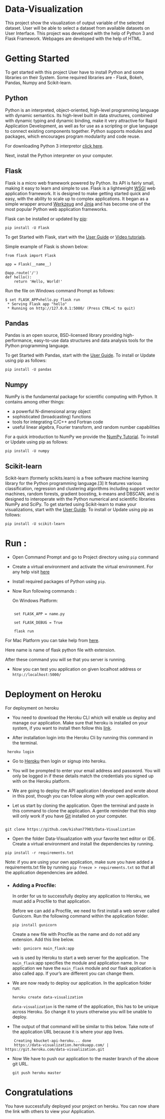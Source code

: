 # Data-Visualization
This project show the visualization of output variable of the selected dataset. User will be able to select a dataset from available datasets on User Interface. This project was developed with the help of Python 3 and Flask Framework. Webpages are developed with the help of HTML.
# Getting Started
To get started with this project User have to install Python and some libraries on their System.
Some required libraries are - Flask, Bokeh, Pandas, Numpy and Scikit-learn.

## Python
Python is an interpreted, object-oriented, high-level programming language with dynamic semantics. Its high-level built in data structures, combined with dynamic typing and dynamic binding, make it very attractive for Rapid Application Development, as well as for use as a scripting or glue language to connect existing components together. Python supports modules and packages, which encourages program modularity and code reuse.

For downloading Python 3 interpretor [click here](https://www.python.org/downloads/).

Next, install the Python interpreter on your computer.

## Flask
Flask is a micro web framework powered by Python. Its API is fairly small, making it easy to learn and simple to use. Flask is a lightweight [WSGI](https://wsgi.readthedocs.io/en/latest/) web application framework. It is designed to make getting started quick and easy, with the ability to scale up to complex applications. It began as a simple wrapper around [Werkzeug](https://www.palletsprojects.com/p/werkzeug/) and [Jinja](https://www.palletsprojects.com/p/jinja/) and has become one of the most popular Python web application frameworks.

Flask can be installed or updated by [pip](https://pip.pypa.io/en/stable/quickstart/):

`pip install -U Flask`

To get Started with Flask, start with the [User Guide](http://flask.pocoo.org/docs/0.12/) or [Video tutorials](https://www.youtube.com/playlist?list=PL-osiE80TeTs4UjLw5MM6OjgkjFeUxCYH).

Simple example of Flask is shown below:

```
from flask import Flask

app = Flask(__name__)

@app.route('/')
def hello():
    return 'Hello, World!'
```
Run the file on Windows command Prompt as follows:

```
$ set FLASK_APP=hello.py flask run
 * Serving Flask app "hello"
 * Running on http://127.0.0.1:5000/ (Press CTRL+C to quit)
```

## Pandas
Pandas is an open source, BSD-licensed library providing high-performance, easy-to-use data structures and data analysis tools for the Python programming language.

To get Started with Pandas, start with the [User Guide](https://pandas.pydata.org/).
To install or Update using pip as follows:

`pip install -U pandas`

## Numpy
NumPy is the fundamental package for scientific computing with Python. It contains among other things:

+ a powerful N-dimensional array object
+ sophisticated (broadcasting) functions
+ tools for integrating C/C++ and Fortran code
+ useful linear algebra, Fourier transform, and random number capabilities

For a quick introduction to NumPy we provide the [NumPy Tutorial](https://www.numpy.org/devdocs/user/quickstart.html). 
To install or Update using pip as follows:

`pip install -U numpy`

## Scikit-learn
Scikit-learn (formerly scikits.learn) is a free software machine learning library for the Python programming language.[3] It features various classification, regression and clustering algorithms including support vector machines, random forests, gradient boosting, k-means and DBSCAN, and is designed to interoperate with the Python numerical and scientific libraries NumPy and SciPy.
To get started using Scikit-learn to make your visualizations, start with the [User Guide](https://scikit-learn.org/stable/).
To install or Update using pip as follows:

`pip install -U scikit-learn`

# Run :

+ Open Command Prompt and go to Project directory using `pip` command

+ Create a virtual environment and activate the virtual environment. For any help visit [here](https://packaging.python.org/guides/installing-using-pip-and-virtual-environments/)

+ Install required packages of Python using `pip`.

+ Now Run following commands :

    On Windows Platform:

```

    set FLASK_APP = name.py

    set FLASK_DEBUG = True

    flask run

```

For Mac Platform you can take help from [here](http://flask.pocoo.org/docs/1.0/cli/).

Here name is name of flask python file with extension. 

After these command you will se that you server is running.

+ Now you can test you application on given localhost address or `http://localhost:5000/`

# Deployment on Heroku

For deployment on heroku 

+ You need to download the Heroku CLI which will enable us deploy and manage our application. Make sure that heroku is installed on your system, if you want to install then follow this [link](https://devcenter.heroku.com/articles/heroku-cli#download-and-install).

+ After installation login into the Heroku Cli by running this command in the terminal.

``` 
 heroku login
```

+ Go to [Heroku](https://www.heroku.com/) then login or signup into heroku.

+ You will be prompted to enter your email address and password. You will only be logged in if these details match the credentials you signed up with on the Heroku platform.

+ We are going to deploy the API application I developed and wrote about in this post, though you can follow along with your own application.

+ Let us start by cloning the application. Open the terminal and paste in this command to clone the application. A gentle reminder that this step will only work if you have [Git](https://git-scm.com/downloads) installed on your computer.

```

git clone https://github.com/kishan77903/Data-Visualization

```

+ Open the folder Data-Visualization with your favorite text editor or IDE. Create a virtual environment and install the dependencies by running. 

```
pip install -r requirements.txt
```

Note: if you are using your own application, make sure you have added a requirements.txt file by running `pip freeze > requirements.txt` so that all the application dependencies are added.

+ ### Adding a Procfile:

    In order for us to successfully deploy any application to Heroku, we must add a Procfile to that application.

    Before we can add a Procfile, we need to first install a web server called Gunicorn. Run the following command within the               application folder.

    ` pip install gunicorn `

    Create a new file with Procfile as the name and do not add any extension. Add this line below.

    `web: gunicorn main_flask:app`

    `web` is used by Heroku to start a web server for the application. The `main_flask`:app specifies the module and application name.       In our application we have the `main_flask` module and our flask application is also called app. If your’s are different you can         change them.

+ We are now ready to deploy our application. In the application folder run:

    `heroku create data-visualization`

   `data-visualization` is the name of the application, this has to be unique across Heroku. So change it to yours otherwise you will be    unable to deploy.

+ The output of that command will be similar to this below. Take note of the application URL because it is where your app lives.

```
    Creating kbucket-api-heroku... done
    https://data-visualization.herokuapp.com/ | https://git.heroku.com/data-visualization.git
```

+ Now We have to push our application to the master branch of the above git URL.

    `git push heroku master `

# Congratulations 

You have successfully deployed your project on heroku. You can now share the link with others to view your Application.
